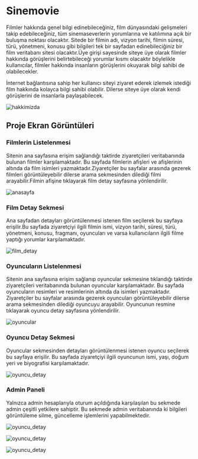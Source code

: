 # Sinemovie

Filmler hakkında genel bilgi edinebileceğiniz, film dünyasındaki gelişmeleri takip edebileceğiniz, tüm sinemaseverlerin yorumlarına ve katılımına açık bir buluşma noktası olacaktır. Sitede bir filmin adı, vizyon tarihi, filmin süresi, türü, yönetmeni, konusu gibi bilgileri tek bir sayfadan edinebileciğiniz bir film veritabanı sitesi olacaktır.Üye girişi sayesinde siteye üye olarak filmler hakkında görüşlerini belirtebileceği yorumlar kısmı olacaktır böylelikle kullanıcılar, filmler hakkında insanların görüşlerini okuyarak bilgi sahibi de olabilecekler.

İnternet bağlantısına sahip her kullanıcı siteyi ziyaret ederek izlemek istediği film hakkında kolayca bilgi sahibi olabilir. Dilerse siteye üye olarak kendi görüşlerini de insanlarla paylaşabilecek.

![hakkimizda]( https://github.com/regaipaydogdu/asp-mvc-sinemovie/blob/main/screenshots/hakkımızda.png) <br>

## Proje Ekran Görüntüleri <br>
### Filmlerin Listelenmesi
Sitenin ana sayfasına erişim sağlandığı taktirde ziyaretçileri veritabanında bulunan filmler karşılamaktadır. Bu sayfada filmlerin afişleri ve afişlerinin altında da film isimleri yazmaktadır.Ziyaretçiler bu sayfalar arasında gezerek filmleri görüntüleyebilir dilerse arama sekmesinden dilediği filmi arayabilir.Filmin afişine tıklayarak film detay sayfasına yönlendirilir.

![anasayfa]( https://github.com/regaipaydogdu/asp-mvc-sinemovie/blob/main/screenshots/uye_anasayfa.png) <br>

### Film Detay Sekmesi

Ana sayfadan detayları görüntülenmesi istenen film seçilerek bu sayfaya erişilir.Bu sayfada ziyaretçiyi ilgili filmin ismi, vizyon tarihi, süresi, türü, yönetmeni, konusu, fragmanı, oyuncuları ve varsa kullanıcıların ilgili filme yaptığı yorumlar karşılamaktadır.

![film_detay]( https://github.com/regaipaydogdu/asp-mvc-sinemovie/blob/main/screenshots/film_detay.png) <br>


### Oyuncuların Listelenmesi

Sitenin ana sayfasına erişim sağlanıp oyuncular sekmesine tıklandığı taktirde ziyaretçileri veritabanında bulunan oyuncular karşılamaktadır. Bu sayfada oyuncuların resimleri ve resimlerinin altında da isimleri yazmaktadır. Ziyaretçiler bu sayfalar arasında gezerek oyuncuları görüntüleyebilir dilerse arama sekmesinden dilediği oyuncuyu arayabilir. Oyuncunun resmine tıklayarak oyuncu detay sayfasına yönlendirilir.

![oyuncular]( https://github.com/regaipaydogdu/asp-mvc-sinemovie/blob/main/screenshots/oyuncular.png) <br>

### Oyuncu Detay Sekmesi

Oyuncular sekmesinden detayları görüntülenmesi istenen oyuncu seçilerek bu sayfaya erişilir. Bu sayfada ziyaretçiyi ilgili oyuncunun ismi, yaşı, doğum yeri ve biyografisi karşılamaktadır.

![oyuncu_detay]( https://github.com/regaipaydogdu/asp-mvc-sinemovie/blob/main/screenshots/oyuncu_detay.png) <br>

### Admin Paneli

Yalnızca admin hesaplarıyla oturum açıldığında karşılaşılan bu sekmede admin çeşitli yetkilere sahiptir. Bu sekmede admin veritabanında ki bilgileri görüntüleme silme, güncelleme işlemlerini yapabilmektedir.

![oyuncu_detay]( https://github.com/regaipaydogdu/asp-mvc-sinemovie/blob/main/screenshots/panel_filmliste.png) <br>

![oyuncu_detay]( https://github.com/regaipaydogdu/asp-mvc-sinemovie/blob/main/screenshots/panel_film_ekle.png) <br>

![oyuncu_detay]( https://github.com/regaipaydogdu/asp-mvc-sinemovie/blob/main/screenshots/panel_film_guncelle.png) <br>


